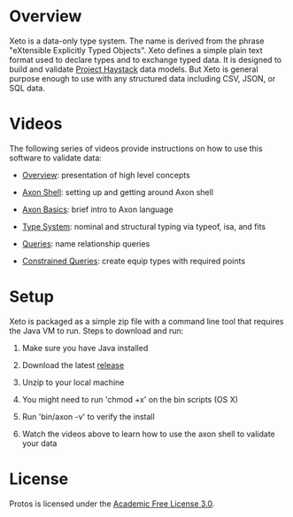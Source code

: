 # Overview
Xeto is a data-only type system.  The name is derived from the phrase "eXtensible
Explicitly Typed Objects".  Xeto defines a simple plain text format used to
declare types and to exchange typed data.  It is designed to build and validate
[Project Haystack](https://project-haystack.org/) data models.  But Xeto is general
purpose enough to use with any structured data including CSV, JSON, or SQL data.

# Videos
The following series of videos provide instructions on how to use this software to validate data:

- [Overview](https://youtu.be/fr-K-MVbAa8): presentation of high level concepts

- [Axon Shell](https://youtu.be/9Bu1Rtd8VWE): setting up and getting around Axon shell

- [Axon Basics](https://youtu.be/17frHt2b4Ts): brief intro to Axon language

- [Type System](https://youtu.be/y2OVyS2jfbY): nominal and structural typing via typeof, isa, and fits

- [Queries](https://youtu.be/Q7Z3F1dkdQ4): name relationship queries

- [Constrained Queries](https://youtu.be/jZcFVCxLGek): create equip types with required points

# Setup

Xeto is packaged as a simple zip file with a command line tool that
requires the Java VM to run.  Steps to download and run:

1. Make sure you have Java installed

2. Download the latest [release](https://github.com/briansfrank/proto/releases)

3. Unzip to your local machine

4. You might need to run 'chmod +x' on the bin scripts (OS X)

5. Run 'bin/axon -v' to verify the install

6. Watch the videos above to learn how to use the axon shell to validate your data

# License
Protos is licensed under the [Academic Free License 3.0](https://opensource.org/licenses/AFL-3.0).


